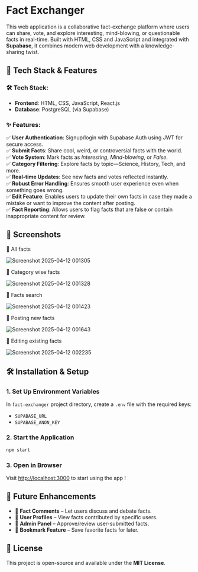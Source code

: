 # Fact Exchanger
This web application is a collaborative fact-exchange platform where users can share, vote, and explore interesting, mind-blowing, or questionable facts in real-time. Built with HTML, CSS and JavaScript and integrated with **Supabase**, it combines modern web development with a knowledge-sharing twist.

## 🚀 Tech Stack & Features  

### 🛠 Tech Stack:
- **Frontend**: HTML, CSS, JavaScript, React.js
- **Database**: PostgreSQL (via Supabase) 

### ✨ Features:
 ✅ **User Authentication**: Signup/login with Supabase Auth using JWT for secure access.  
 ✅ **Submit Facts**: Share cool, weird, or controversial facts with the world.  
 ✅ **Vote System**: Mark facts as _Interesting_, _Mind-blowing_, or _False_.  
 ✅ **Category Filtering**: Explore facts by topic—Science, History, Tech, and more.  
 ✅ **Real-time Updates**: See new facts and votes reflected instantly.  
 ✅ **Robust Error Handling**: Ensures smooth user experience even when something goes wrong.  
 ✅ **Edit Feature**: Enables users to update their own facts in case they made a mistake or want to improve the content after posting.  
 ✅ **Fact Reporting**: Allows users to flag facts that are false or contain inappropriate content for review.

## 📸 **Screenshots**  

📌 All facts

![Screenshot 2025-04-12 001305](https://github.com/user-attachments/assets/cbe8f8fd-e59f-462c-a0fc-4d265cef7632)

📌 Category wise facts

![Screenshot 2025-04-12 001328](https://github.com/user-attachments/assets/43b25f7f-8a91-4f55-97b8-9f468b8ac22b)

📌 Facts search

![Screenshot 2025-04-12 001423](https://github.com/user-attachments/assets/3bb3899b-a615-4881-b337-cef324f0a9e5)

📌 Posting new facts

![Screenshot 2025-04-12 001643](https://github.com/user-attachments/assets/d4213366-01ce-4842-9f55-e9b9371efabe)

📌 Editing existing facts

![Screenshot 2025-04-12 002235](https://github.com/user-attachments/assets/45b23dd5-d753-43a7-8140-fca09ac13035)

## 🛠 Installation & Setup

### 1. Set Up Environment Variables  
In `fact-exchanger` project directory, create a `.env` file with the required keys:  
- `SUPABASE_URL`  
- `SUPABASE_ANON_KEY`  

### 2. Start the Application
```bash 
npm start
```

### 3. Open in Browser  
Visit [http://localhost:3000](http://localhost:3000) to start using the app !

## 🔮 Future Enhancements
- 🔹 **Fact Comments** – Let users discuss and debate facts.  
- 🔹 **User Profiles** – View facts contributed by specific users.   
- 🔹 **Admin Panel** – Approve/review user-submitted facts.  
- 🔹 **Bookmark Feature** – Save favorite facts for later.

## 📜 License  
This project is open-source and available under the **MIT License**.
